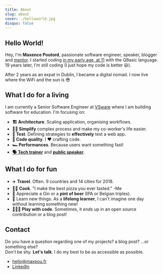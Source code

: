 ```yaml
---
title: About
slug: about
cover: ./helloworld.jpg
disqus: false
---
```


## Hello World!

Hey, I'm **Maxence Poutord**, passionate software engineer, speaker, blogger and [mentor](https://mentors.codingcoach.io/?name=Maxence+Poutord).
I started coding [in my early age, at 11](https://twitter.com/_maxpou/status/771701472199340032) with the QBasic language. 19 years later, I'm still coding (I just hope my code is better 😃).

After 2 years as an expat in Dublin, I became a digital nomad. I now live where the WiFi and the sun is 😎

## What I do for a living

I am currently a Senior Software Engineer at [VSware](http://vsware.ie/) where I am building software for education. I'm focusing on:

* **🏗 Architecture**. Scaling application, organising workflows.
* **🧙‍♂️ Simplify** complex process and make my co-worker's life easier.
* **🚦 Test**. Defining strategies to **effectively** test a web app.
* **💎 Code quality**. I ❤️ crafting code.
* **🏎 Performances**. Because users want something fast!
* **[🗣 Tech trainer](./speaking#trainings--workshop)** and **[public speaker](./speaking)**.


## What I do for fun

* ✈️ **Travel**. Often. 9 countries and 14 cities for 2018.
* 👨‍🍳 **Cook**. "I make the best pizza you ever tasted." -Me
* 🍺 Appreciate a Gin or a **pint of beer** (IPA or Belgian triples).
* 📘 Learn new things. As a **lifelong learner**, I can't imagine one day without learning something new!
* 👨🏼‍💻 **Play with code**. Sometimes, it ends up in an open source contribution or a blog post!


## Contact

Do you have a question regarding one of my projects? a blog post? ...or something else?  
Don't be shy. **Let's talk**. I do my best to be as accessible as possible.

* [hello@maxpou.fr](mailto:hello@maxpou.fr)
* [LinkedIn](http://fr.linkedin.com/in/maxpou)
